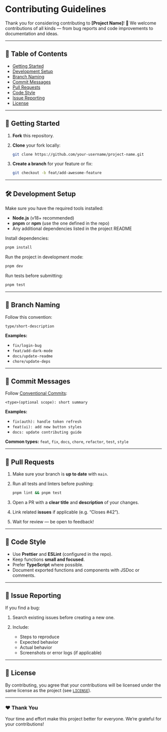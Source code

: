# Contributing Guidelines

Thank you for considering contributing to **[Project Name]**! 🎉
We welcome contributions of all kinds — from bug reports and code improvements to documentation and ideas.

---

## 🧭 Table of Contents

* [Getting Started](#getting-started)
* [Development Setup](#development-setup)
* [Branch Naming](#branch-naming)
* [Commit Messages](#commit-messages)
* [Pull Requests](#pull-requests)
* [Code Style](#code-style)
* [Issue Reporting](#issue-reporting)
* [License](#license)

---

## 🚀 Getting Started

1. **Fork** this repository.
2. **Clone** your fork locally:

   ```bash
   git clone https://github.com/your-username/project-name.git
   ```
3. **Create a branch** for your feature or fix:

   ```bash
   git checkout -b feat/add-awesome-feature
   ```

---

## 🛠️ Development Setup

Make sure you have the required tools installed:

* **Node.js** (v18+ recommended)
* **pnpm** or **npm** (use the one defined in the repo)
* Any additional dependencies listed in the project README

Install dependencies:

```bash
pnpm install
```

Run the project in development mode:

```bash
pnpm dev
```

Run tests before submitting:

```bash
pnpm test
```

---

## 🌿 Branch Naming

Follow this convention:

```
type/short-description
```

**Examples:**

* `fix/login-bug`
* `feat/add-dark-mode`
* `docs/update-readme`
* `chore/update-deps`

---

## 💬 Commit Messages

Follow [Conventional Commits](https://www.conventionalcommits.org/):

```
<type>(optional scope): short summary
```

**Examples:**

* `fix(auth): handle token refresh`
* `feat(ui): add new button styles`
* `docs: update contributing guide`

**Common types:**
`feat`, `fix`, `docs`, `chore`, `refactor`, `test`, `style`

---

## 🔁 Pull Requests

1. Make sure your branch is **up to date** with `main`.
2. Run all tests and linters before pushing:

   ```bash
   pnpm lint && pnpm test
   ```
3. Open a PR with a **clear title** and **description** of your changes.
4. Link related **issues** if applicable (e.g. “Closes #42”).
5. Wait for review — be open to feedback!

---

## 🎨 Code Style

* Use **Prettier** and **ESLint** (configured in the repo).
* Keep functions **small and focused**.
* Prefer **TypeScript** where possible.
* Document exported functions and components with JSDoc or comments.

---

## 🐛 Issue Reporting

If you find a bug:

1. Search existing issues before creating a new one.
2. Include:

   * Steps to reproduce
   * Expected behavior
   * Actual behavior
   * Screenshots or error logs (if applicable)

---

## 📄 License

By contributing, you agree that your contributions will be licensed under the same license as the project (see [`LICENSE`](../LICENSE)).

---

### ❤️ Thank You

Your time and effort make this project better for everyone.
We’re grateful for your contributions!


